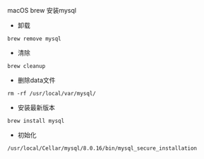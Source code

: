 
macOS brew 安装mysql

- 卸载
````
brew remove mysql
````

- 清除

````
brew cleanup
````

- 删除data文件

````
rm -rf /usr/local/var/mysql/
````
- 安装最新版本
````
brew install mysql

````
- 初始化

````
/usr/local/Cellar/mysql/8.0.16/bin/mysql_secure_installation
````
